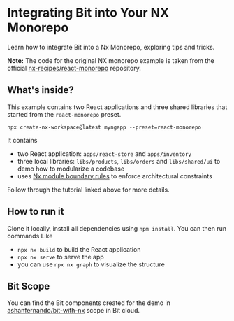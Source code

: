 
# Integrating Bit into Your NX Monorepo
Learn how to integrate Bit into a Nx Monorepo, exploring tips and tricks. 

**Note:** The code for the original NX monorepo example is taken from the official [nx-recipes/react-monorepo](https://github.com/nrwl/nx-recipes/tree/main/react-monorepo) repository.


## What's inside?

This example contains two React applications and three shared libraries that started from the `react-monorepo` preset. 

```
npx create-nx-workspace@latest myngapp --preset=react-monorepo
```

It contains 

- two React application: `apps/react-store` and `apps/inventory`
- three local libraries: `libs/products`, `libs/orders` and `libs/shared/ui` to demo how to modularize a codebase
- uses [Nx module boundary rules](https://nx.dev/core-features/enforce-project-boundaries) to enforce architectural constraints

Follow through the tutorial linked above for more details.

## How to run it

Clone it locally, install all dependencies using `npm install`. You can then run commands Like

- `npx nx build` to build the React application
- `npx nx serve` to serve the app
- you can use `npx nx graph` to visualize the structure

## Bit Scope
You can find the Bit components created for the demo in [ashanfernando/bit-with-nx](https://bit.cloud/ashanfernando/bit-with-nx) scope in Bit cloud.

